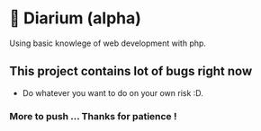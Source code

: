 #  :blue_book: Diarium (alpha)
Using basic knowlege of web development with php.

## This project contains lot of bugs right now
* Do whatever you want to do on your own risk :D.

### More to push ... Thanks for patience !
